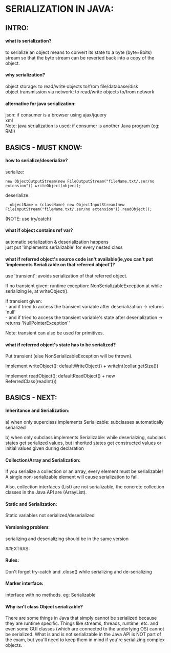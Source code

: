 # SERIALIZATION IN JAVA:

## INTRO:
#### what is serialization?
  to serialize an object means to convert its state to a byte (byte=8bits) stream so that the byte stream can be reverted back into a copy of the object.

#### why serialization?
  object storage: to read/write objects to/from file/database/disk <br>
  object transmission via network: to read/write objects to/from network

#### alternative for java serialization:
  json: if consumer is a browser using ajax/jquery <br>
  xml <br>
  Note: java serialization is used: if consumer is another Java program (eg: RMI)

## BASICS - MUST KNOW:
#### how to serialize/deserialize?
  serialize: 
  ```
  new ObjectOutputStream(new FileOutputStream("fileName.txt/.ser/no extension")).writeObject(object);
  ```
  deserialize: 
```
  objectName = (className) new ObjectInputStream(new FileInputStream("fileName.txt/.ser/no extension")).readObject();
```
  (NOTE: use try/catch)

#### what if object contains ref var?
  automatic serialization & deserialization happens  <br>
  just put 'implements serializable' for every nested class

#### what if referred object's source code isn't available(ie,you can't put 'implements Serializable on that referred object')?
  use 'transient': avoids serialization of that referred object.  <br>
  
  If no transient given: runtime exception: NonSerializableException at while serializing ie, at writeObject().  <br>
  
  If transient given:  <br>
            - and if tried to access the transient variable after deserialization -> returns 'null' <br>
  		      - and if tried to access the transient variable's state after deserialization -> returns 'NullPointerException''  <br>
            
  Note: transient can also be used for primitives.
  

#### what if referred object's state has to be serialized?
  Put transient (else NonSerializableException will be thrown).  <br>
  
  Implement writeObject(): defaultWriteObject() + writeInt(collar.getSize())  <br>
  
  Implement readObject(): defaultReadObject() + new ReferredClass(readInt())  <br>


## BASICS - NEXT:
#### Inheritance and Serialization:
a) when only superclass implements Serializable: subclasses automatically serialized  <br>

b) when only subclass implements Serializable: while deserialzing, subclass states get serialized values, but inherited states get constructed values or initial values given during declaration

#### Collection/Array and Serialization:
If you serialize a collection or an array, every element must be
serializable! A single non-serializable element will cause serialization to fail.  <br>

Also, collection interfaces (List) are not serializable, the concrete collection classes 
in the Java API are (ArrayList).

#### Static and Serialization: 
Static variables not serialized/deserialized

#### Versioning problem: 
serializing and deserializing should be in the same version

##EXTRAS:
#### Rules:
Don't forget try-catch and .close() while serializing and de-serializing

#### Marker interface: 
interface with no methods. eg: Serializable

#### Why isn't class Object serializable? 
There are some things in Java that simply cannot
be serialized because they are runtime specific. Things like streams, threads, runtime,
etc. and even some GUI classes (which are connected to the underlying OS) cannot
be serialized. What is and is not serializable in the Java API is NOT part of the exam,
but you'll need to keep them in mind if you're serializing complex objects.

